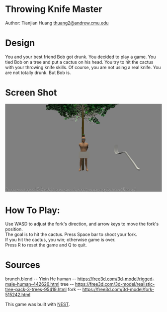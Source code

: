 # Throwing Knife Master

Author: Tianjian Huang <thuang2@andrew.cmu.edu>

# Design
You and your best friend Bob got drunk. You decided to play a game. 
You tied Bob on a tree and put a cactus on his head. 
You try to hit the cactus with your throwing knife skills. 
Of course, you are not using a real knife. You are not totally drunk. But Bob is.  

# Screen Shot

![Screen Shot](screenshot.png)


# How To Play:
  
Use WASD to adjust the fork's direction, and arrow keys to move the fork's position.  
The goal is to hit the cactus. Press Space bar to shoot your fork.  
If you hit the cactus, you win; otherwise game is over.  
Press R to reset the game and Q to quit.  
  
# Sources
brunch.blend -- Yixin He
human -- https://free3d.com/3d-model/rigged-male-human-442626.html
tree -- https://free3d.com/3d-model/realistic-tree-pack-3-trees-95419.html
fork -- https://free3d.com/3d-model/fork-515242.html

This game was built with [NEST](NEST.md).

